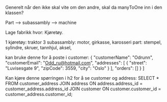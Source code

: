 
Generelt når den ikke skal vite om den andre, skal da manyToOne
inn i den klassen?

Part --> subassambly --> machine

Lage fabrikk hvor:
Kjøretøy.

1 kjøretøy: traktor
3 subassambly: motor, girkasse, karosseri
part: stempel, sylindre, skruer, tannhjul, aksel, 


kan bruke denne for å poste i customer:
{
"customerName": "Odrunn",
"customerEmail": "Odd_ru@hotmail.com",
"addresses": [
{
"street": "Luvisesgate 9",
"zipCode": 3559,
"city": "Oslo"
}
],
"orders": []
}
]

Kan kjøre denne spørringen i h2 for å se customer og address:
SELECT *
FROM customer_address
JOIN address ON address.address_id = customer_address.address_id
JOIN customer ON customer.customer_id = customer_address.customer_id;
